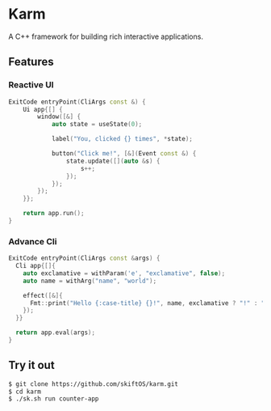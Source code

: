 # Karm

A C++ framework for building rich interactive applications.

## Features

### Reactive UI

```c++
ExitCode entryPoint(CliArgs const &) {
    Ui app{[] {
        window([&] {
            auto state = useState(0);

            label("You, clicked {} times", *state);

            button("Click me!", [&](Event const &) {
                state.update([](auto &s) {
                    s++;
                });
            });
        });
    }};

    return app.run();
}
```

### Advance Cli

```c++
ExitCode entryPoint(CliArgs const &args) {
  Cli app{[]{
    auto exclamative = withParam('e', "exclamative", false);
    auto name = withArg("name", "world");

    effect([&]{
      Fmt::print("Hello {:case-title} {}!", name, exclamative ? "!" : ".");
    });
  }}

  return app.eval(args);
}
```

## Try it out

```sh
$ git clone https://github.com/skiftOS/karm.git
$ cd karm
$ ./sk.sh run counter-app
```
